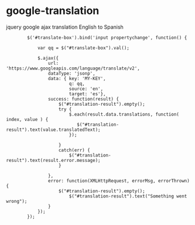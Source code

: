 # google-translation
jquery google ajax translation English to Spanish


            $('#translate-box').bind('input propertychange', function() {

                var qq = $("#translate-box").val();
                
                $.ajax({  
                    url: 'https://www.googleapis.com/language/translate/v2',  
                    dataType: 'jsonp',
                    data: { key: 'MY-KEY',
                            q: qq,  
                            source: 'en',
                            target: 'es'},  
                    success: function(result) {
                        $("#translation-result").empty();
                        try {
                            $.each(result.data.translations, function( index, value ) {
                               $("#translation-result").text(value.translatedText);
                            });
                           
                        }
                        catch(err) {
                            $("#translation-result").text(result.error.message);
                        }
                        
                    },  
                    error: function(XMLHttpRequest, errorMsg, errorThrown) {
                        $("#translation-result").empty();
                            $("#translation-result").text("Something went wrong");
                    }  
                });
            });
